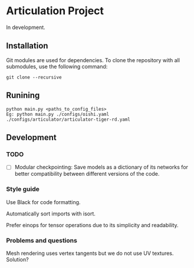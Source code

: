 # Articulation Project
In development.

## Installation
Git modules are used for dependencies. To clone the repository with all submodules, use the following command:
```
git clone --recursive
```

## Runining 
```
python main.py <paths_to_config_files>
Eg: python main.py ./configs/oishi.yaml ./configs/articulator/articulator-tiger-rd.yaml
```

## Development

### TODO
- [ ] Modular checkpointing: Save models as a dictionary of its networks for better compatibility between different versions of the code.

### Style guide
Use Black for code formatting.

Automatically sort imports with isort.

Prefer einops for tensor operations due to its simplicity and readability.

### Problems and questions
Mesh rendering uses vertex tangents but we do not use UV textures. Solution?
